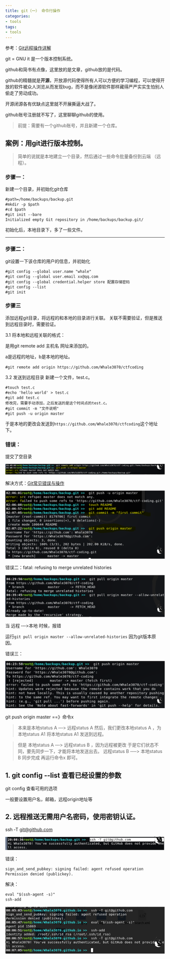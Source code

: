 ```yaml
---
title: git（一） 命令行操作
categories:
- tools
tags:
- tools
---
```

参考：[Git远程操作详解](http://www.ruanyifeng.com/blog/2014/06/git_remote.html)

git = GNU it 是一个版本控制系统。

github和简书有点像，这里放的是文章，github放的是代码。

github的精髓就是**开源**，开放源代码使得所有人可以方便的学习编程，可以使得开放的软件被众人浏览从而发现bug，而不是像闭源软件那样藏得严严实实生怕别人偷走了劳动成功。

开源闭源各有优缺点这里就不开展撕逼大战了。

github账号注册就不写了，这里聊聊github的使用。

>前提：需要有一个github账号，并且新建一个仓库。

## 案例：用git进行版本控制。

>简单的说就是本地建立一个目录，然后通过一些命令批量备份到云端
（远程）。

### 步骤一：
新建一个目录，并初始化git仓库
```
#path=/home/backups/backup.git
#mkdir ‐p $path
#cd $path
#git init ‐‐bare
Initialized empty Git repository in /home/backups/backup.git/
```
初始化后，本地目录下，多了一些文件。

---

### 步骤二：
git设置一下该仓库的用户的信息，并初始化
```
#git config ‐‐global user.name "whale"
#git config ‐‐global user.email xx@qq.com
#git config ‐‐global credential.helper store 配置存储密码
#git config --list
#git init
```
### 步骤三
添加远程git目录，将远程的和本地的目录进行关联。
关联不需要验证，但是推送到远程目录时，需要验证。

3.1
将本地和远程关联的格式：

是用git remote add 主机名 网址来添加的。

a是远程的地址，b是本地的地址。

`#git remote add origin https://github.com/Whale3070/ctfcoding`

3.2 发送到远程目录
新建一个文件，test.c。
```
#touch test.c
#echo 'hello world' > test.c
#git add test.c
修改完，需要手动添加，之后发送的是这个时间点的test.c。
#git commit ‐m "文件说明"
#git push ‐u origin master
```
于是本地的更改会发送到`https://github.com/Whale3070/ctfcoding`这个地址下。

### 错误：
提交了空目录

![11](https://raw.githubusercontent.com/Whale3070/Whale3070.github.io/master/images/04-12-02/11.PNG)

解决方式：[Git常见错误与操作](https://blog.csdn.net/s164828378/article/details/52425208)

![12](https://raw.githubusercontent.com/Whale3070/Whale3070.github.io/master/images/04-12-02/12.PNG)

错误二：fatal: refusing to merge unrelated histories

![13](https://raw.githubusercontent.com/Whale3070/Whale3070.github.io/master/images/04-12-02/13.PNG)

当 远程 ‐‐‐>本地 时候，报错

运行`git pull origin master ‐‐allow‐unrelated‐histories`
因为git版本原因。

错误三：

![14](https://raw.githubusercontent.com/Whale3070/Whale3070.github.io/master/images/04-12-02/14.PNG)

git push origin master ==》命令x

>本来是本地status A ‐‐‐> 远程status A
然后，我们更改本地status A ，为本地status A1
将本地status A1 发送到远程。

>但是
本地status A ‐‐‐> 远程status B ，因为远程被更改
于是它们状态不同，要先同步一下，才能将本地发送出去。
远程status B ‐‐‐‐> 本地status B 同步完成
再运行命令x 即可。

## 1. git config ‐‐list 查看已经设置的参数

git config 查看可用的选项

一般要设置用户名，邮箱，远程origin地址等

## 2. 远程推送无需用户名密码，使用密钥认证。

ssh ‐T git@github.com

![7](https://raw.githubusercontent.com/Whale3070/Whale3070.github.io/master/images/04-12-02/7.PNG)

错误：
```
sign_and_send_pubkey: signing failed: agent refused operation
Permission denied (publickey).
```
解决：
```
eval "$(ssh‐agent ‐s)"
ssh‐add
```
![8](https://raw.githubusercontent.com/Whale3070/Whale3070.github.io/master/images/04-12-02/8.PNG)



